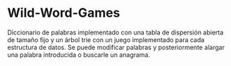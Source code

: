 # Wild-Word-Games
Diccionario de palabras implementado con una tabla de dispersión abierta de tamaño fijo y un árbol trie con un juego implementado para cada estructura de datos. Se puede modificar palabras y posteriormente alargar una palabra introducida o buscarle un anagrama.
